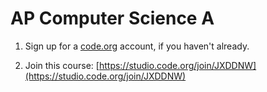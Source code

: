 # AP Computer Science A

1. Sign up for a [code.org](https://code.org/) account, if you haven't already.

2. Join this course: [https://studio.code.org/join/JXDDNW](https://studio.code.org/join/JXDDNW)